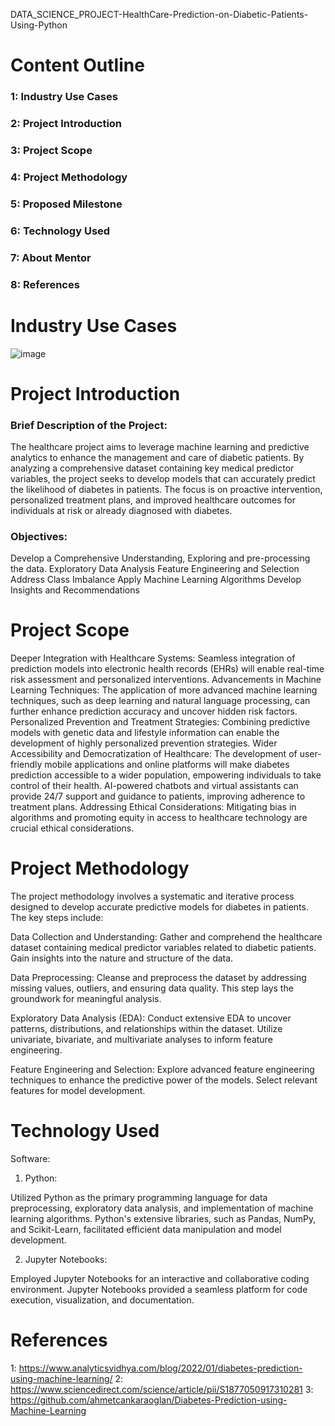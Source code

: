 DATA_SCIENCE_PROJECT-HealthCare-Prediction-on-Diabetic-Patients-Using-Python

# Content Outline
### 1: Industry Use Cases
### 2: Project Introduction
### 3: Project Scope
### 4: Project Methodology
### 5: Proposed Milestone
### 6: Technology Used
### 7: About Mentor
### 8: References

# Industry Use Cases
![image](https://github.com/Ayankhan404/DATA_SCIENCE_PROJECT-HealthCare-Prediction-on-Diabetic-Patients-Using-Python/assets/126284432/56ae11b5-870b-4948-8bbf-3ab865b65bcd)
# Project Introduction
### Brief Description of the Project: 
The healthcare project aims to leverage machine learning and predictive analytics to enhance the management and care of diabetic patients. By analyzing a comprehensive dataset containing key medical predictor variables, the project seeks to develop models that can accurately predict the likelihood of diabetes in patients. The focus is on proactive intervention, personalized treatment plans, and improved healthcare outcomes for individuals at risk or already diagnosed with diabetes.

### Objectives:

Develop a Comprehensive Understanding, Exploring and pre-processing the data.
Exploratory Data Analysis
Feature Engineering and Selection
Address Class Imbalance
Apply Machine Learning Algorithms
Develop Insights and Recommendations

# Project Scope
Deeper Integration with Healthcare Systems: Seamless integration of prediction models into electronic health records (EHRs) will enable real-time risk assessment and personalized interventions.
Advancements in Machine Learning Techniques: The application of more advanced machine learning techniques, such as deep learning and natural language processing, can further enhance prediction accuracy and uncover hidden risk factors.
Personalized Prevention and Treatment Strategies: Combining predictive models with genetic data and lifestyle information can enable the development of highly personalized prevention strategies.
Wider Accessibility and Democratization of Healthcare: The development of user-friendly mobile applications and online platforms will make diabetes prediction accessible to a wider population, empowering individuals to take control of their health. AI-powered chatbots and virtual assistants can provide 24/7 support and guidance to patients, improving adherence to treatment plans.
Addressing Ethical Considerations: Mitigating bias in algorithms and promoting equity in access to healthcare technology are crucial ethical considerations.

# Project Methodology
The project methodology involves a systematic and iterative process designed to develop accurate predictive models for diabetes in patients. The key steps include:

Data Collection and Understanding: Gather and comprehend the healthcare dataset containing medical predictor variables related to diabetic patients. Gain insights into the nature and structure of the data.

Data Preprocessing: Cleanse and preprocess the dataset by addressing missing values, outliers, and ensuring data quality. This step lays the groundwork for meaningful analysis.

Exploratory Data Analysis (EDA): Conduct extensive EDA to uncover patterns, distributions, and relationships within the dataset. Utilize univariate, bivariate, and multivariate analyses to inform feature engineering.

Feature Engineering and Selection: Explore advanced feature engineering techniques to enhance the predictive power of the models. Select relevant features for model development.
# Technology Used
Software:

1. Python:

Utilized Python as the primary programming language for data preprocessing, exploratory data analysis, and implementation of machine learning algorithms. Python's extensive libraries, such as Pandas, NumPy, and Scikit-Learn, facilitated efficient data manipulation and model development.

2. Jupyter Notebooks:

Employed Jupyter Notebooks for an interactive and collaborative coding environment. Jupyter Notebooks provided a seamless platform for code execution, visualization, and documentation.
# References
1: https://www.analyticsvidhya.com/blog/2022/01/diabetes-prediction-using-machine-learning/
2: https://www.sciencedirect.com/science/article/pii/S1877050917310281
3: https://github.com/ahmetcankaraoglan/Diabetes-Prediction-using-Machine-Learning









